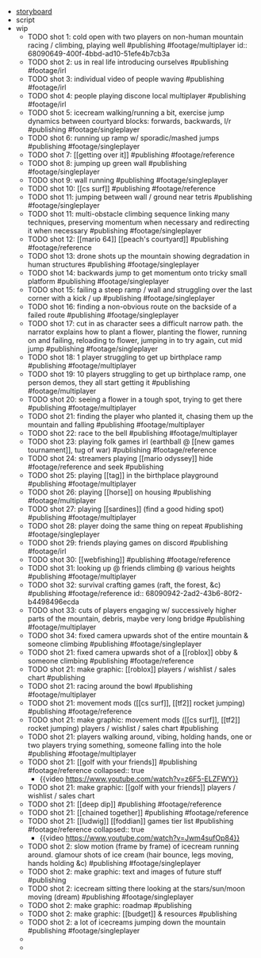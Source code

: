 - [storyboard](https://miro.com/app/board/uXjVMRX_488=/?moveToWidget=3458764625629405777&cot=14)
- script
- wip
	- TODO shot 1: cold open with two players on non-human mountain racing / climbing, playing well #publishing #footage/multiplayer
	  id:: 68090649-400f-4bbd-ad10-51efe4b7cb3a
	- TODO shot 2: us in real life introducing ourselves #publishing #footage/irl
	- TODO shot 3: individual video of people waving #publishing #footage/irl
	- TODO shot 4: people playing discone local multiplayer #publishing #footage/irl
	- TODO shot 5: icecream walking/running a bit, exercise jump dynamics between courtyard blocks: forwards, backwards, l/r #publishing #footage/singleplayer
	- TODO shot 6: running up ramp w/ sporadic/mashed jumps #publishing #footage/singleplayer
	- TODO shot 7: [[getting over it]] #publishing #footage/reference
	- TODO shot 8: jumping up green wall #publishing #footage/singleplayer
	- TODO shot 9: wall running #publishing #footage/singleplayer
	- TODO shot 10: [[cs surf]] #publishing #footage/reference
	- TODO shot 11: jumping between wall / ground near tetris #publishing #footage/singleplayer
	- TODO shot 11: multi-obstacle climbing sequence linking many techniques, preserving momentum when necessary and redirecting it when necessary #publishing #footage/singleplayer
	- TODO shot 12: [[mario 64]] [[peach's courtyard]] #publishing #footage/reference
	- TODO shot 13: drone shots up the mountain showing degradation in human structures #publishing #footage/singleplayer
	- TODO shot 14: backwards jump to get momentum onto tricky small platform #publishing #footage/singleplayer
	- TODO shot 15: failing a steep ramp / wall and struggling over the last corner with a kick / up #publishing #footage/singleplayer
	- TODO shot 16: finding a non-obvious route on the backside of a failed route #publishing #footage/singleplayer
	- TODO shot 17: cut in as character sees a difficult narrow path. the narrator explains how to plant a flower, planting the flower, running on and failing, reloading to flower, jumping in to try again, cut mid jump #publishing #footage/singleplayer
	- TODO shot 18: 1 player struggling to get up birthplace ramp #publishing #footage/multiplayer
	- TODO shot 19: 10 players struggling to get up birthplace ramp, one person demos, they all start getting it #publishing #footage/multiplayer
	- TODO shot 20: seeing a flower in a tough spot, trying to get there #publishing #footage/multiplayer
	- TODO shot 21: finding the player who planted it, chasing them up the mountain and falling #publishing #footage/multiplayer
	- TODO shot 22: race to the bell #publishing #footage/multiplayer
	- TODO shot 23: playing folk games irl (earthball @ [[new games tournament]], tug of war) #publishing #footage/reference
	- TODO shot 24: streamers playing [[mario odyssey]] hide #footage/reference
	  and seek #publishing
	- TODO shot 25: playing [[tag]] in the birthplace playground #publishing #footage/multiplayer
	- TODO shot 26: playing [[horse]] on housing #publishing #footage/multiplayer
	- TODO shot 27: playing [[sardines]] (find a good hiding spot) #publishing #footage/multiplayer
	- TODO shot 28: player doing the same thing on repeat #publishing #footage/singleplayer
	- TODO shot 29: friends playing games on discord #publishing #footage/irl
	- TODO shot 30: [[webfishing]] #publishing #footage/reference
	- TODO shot 31: looking up @ friends climbing @ various heights #publishing #footage/multiplayer
	- TODO shot 32: survival crafting games (raft, the forest, &c) #publishing #footage/reference
	  id:: 68090942-2ad2-43b6-80f2-b4498496ecda
	- TODO shot 33: cuts of players engaging w/ successively higher parts of the mountain, debris, maybe very long bridge #publishing #footage/multiplayer
	- TODO shot 34: fixed camera upwards shot of the entire mountain & someone climbing #publishing #footage/singleplayer
	- TODO shot 21: fixed camera upwards shot of a [[roblox]] obby & someone climbing #publishing #footage/reference
	- TODO shot 21: make graphic: [[roblox]] players / wishlist / sales chart #publishing
	- TODO shot 21: racing around the bowl #publishing #footage/multiplayer
	- TODO shot 21: movement mods ([[cs surf]], [[tf2]] rocket jumping) #publishing #footage/reference
	- TODO shot 21: make graphic: movement mods ([[cs surf]], [[tf2]] rocket jumping) players / wishlist / sales chart #publishing
	- TODO shot 21: players walking around, vibing, holding hands, one or two players trying something, someone falling into the hole #publishing #footage/multiplayer
	- TODO shot 21: [[golf with your friends]] #publishing #footage/reference
	  collapsed:: true
		- {{video https://www.youtube.com/watch?v=z6F5-ELZFWY}}
	- TODO shot 21: make graphic: [[golf with your friends]] players / wishlist / sales chart
	- TODO shot 21: [[deep dip]] #publishing #footage/reference
	- TODO shot 21: [[chained together]] #publishing #footage/reference
	- TODO shot 21: [[ludwig]] [[foddian]] games tier list #publishing #footage/reference
	  collapsed:: true
		- {{video https://www.youtube.com/watch?v=Jwm4sufOp84}}
	- TODO shot 2: slow motion (frame by frame) of icecream running around. glamour shots of ice cream (hair bounce, legs moving, hands holding &c) #publishing #footage/singleplayer
	- TODO shot 2: make graphic: text and images of future stuff #publishing
	- TODO shot 2: icecream sitting there looking at the stars/sun/moon moving (dream) #publishing #footage/singleplayer
	- TODO shot 2: make graphic: roadmap #publishing
	- TODO shot 2: make graphic: [[budget]] & resources #publishing
	- TODO shot 2: a lot of icecreams jumping down the mountain #publishing #footage/singleplayer
	-
	-